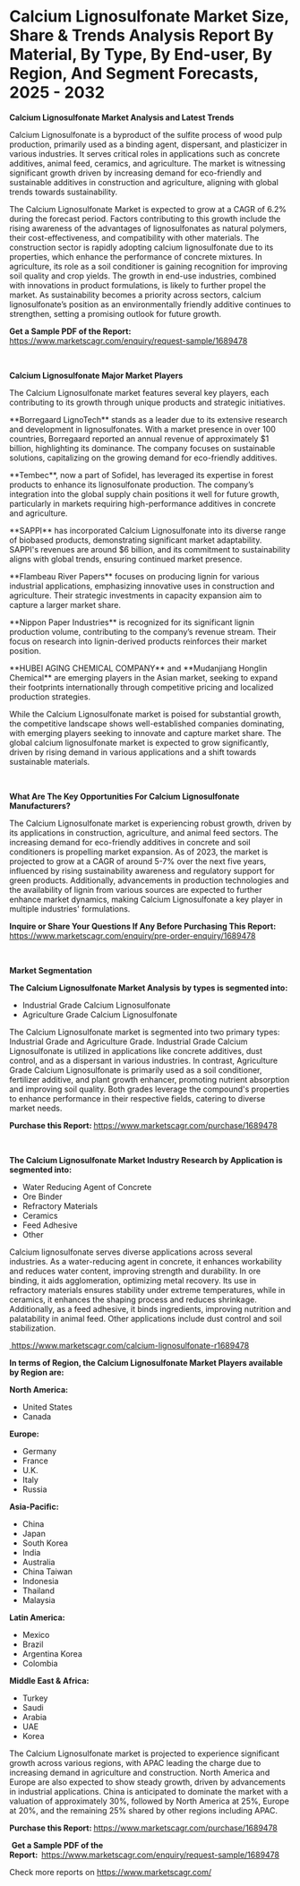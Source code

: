 <p><h1>Calcium Lignosulfonate Market Size, Share & Trends Analysis Report By Material, By Type, By End-user, By Region, And Segment Forecasts, 2025 - 2032</h1></p><p><strong>Calcium Lignosulfonate Market Analysis and Latest Trends</strong></p>
<p><p>Calcium Lignosulfonate is a byproduct of the sulfite process of wood pulp production, primarily used as a binding agent, dispersant, and plasticizer in various industries. It serves critical roles in applications such as concrete additives, animal feed, ceramics, and agriculture. The market is witnessing significant growth driven by increasing demand for eco-friendly and sustainable additives in construction and agriculture, aligning with global trends towards sustainability.</p><p>The Calcium Lignosulfonate Market is expected to grow at a CAGR of 6.2% during the forecast period. Factors contributing to this growth include the rising awareness of the advantages of lignosulfonates as natural polymers, their cost-effectiveness, and compatibility with other materials. The construction sector is rapidly adopting calcium lignosulfonate due to its properties, which enhance the performance of concrete mixtures. In agriculture, its role as a soil conditioner is gaining recognition for improving soil quality and crop yields. The growth in end-use industries, combined with innovations in product formulations, is likely to further propel the market. As sustainability becomes a priority across sectors, calcium lignosulfonate’s position as an environmentally friendly additive continues to strengthen, setting a promising outlook for future growth.</p></p>
<p><strong>Get a Sample PDF of the Report:&nbsp;</strong> <a href="https://www.marketscagr.com/enquiry/request-sample/1689478?utm_campaign=3580&utm_medium=2&utm_source=Github&utm_content=ia&utm_term=26032025&utm_id=calcium-lignosulfonate">https://www.marketscagr.com/enquiry/request-sample/1689478</a></p>
<p>&nbsp;</p>
<p><strong>Calcium Lignosulfonate Major Market Players</strong></p>
<p><p>The Calcium Lignosulfonate market features several key players, each contributing to its growth through unique products and strategic initiatives. </p><p>**Borregaard LignoTech** stands as a leader due to its extensive research and development in lignosulfonates. With a market presence in over 100 countries, Borregaard reported an annual revenue of approximately $1 billion, highlighting its dominance. The company focuses on sustainable solutions, capitalizing on the growing demand for eco-friendly additives.</p><p>**Tembec**, now a part of Sofidel, has leveraged its expertise in forest products to enhance its lignosulfonate production. The company’s integration into the global supply chain positions it well for future growth, particularly in markets requiring high-performance additives in concrete and agriculture.</p><p>**SAPPI** has incorporated Calcium Lignosulfonate into its diverse range of biobased products, demonstrating significant market adaptability. SAPPI's revenues are around $6 billion, and its commitment to sustainability aligns with global trends, ensuring continued market presence.</p><p>**Flambeau River Papers** focuses on producing lignin for various industrial applications, emphasizing innovative uses in construction and agriculture. Their strategic investments in capacity expansion aim to capture a larger market share.</p><p>**Nippon Paper Industries** is recognized for its significant lignin production volume, contributing to the company’s revenue stream. Their focus on research into lignin-derived products reinforces their market position.</p><p>**HUBEI AGING CHEMICAL COMPANY** and **Mudanjiang Honglin Chemical** are emerging players in the Asian market, seeking to expand their footprints internationally through competitive pricing and localized production strategies.</p><p>While the Calcium Lignosulfonate market is poised for substantial growth, the competitive landscape shows well-established companies dominating, with emerging players seeking to innovate and capture market share. The global calcium lignosulfonate market is expected to grow significantly, driven by rising demand in various applications and a shift towards sustainable materials.</p></p>
<p>&nbsp;</p>
<p><strong>What Are The Key Opportunities For Calcium Lignosulfonate Manufacturers?</strong></p>
<p><p>The Calcium Lignosulfonate market is experiencing robust growth, driven by its applications in construction, agriculture, and animal feed sectors. The increasing demand for eco-friendly additives in concrete and soil conditioners is propelling market expansion. As of 2023, the market is projected to grow at a CAGR of around 5-7% over the next five years, influenced by rising sustainability awareness and regulatory support for green products. Additionally, advancements in production technologies and the availability of lignin from various sources are expected to further enhance market dynamics, making Calcium Lignosulfonate a key player in multiple industries' formulations.</p></p>
<p><strong>Inquire or Share Your Questions If Any Before Purchasing This Report:</strong> <a href="https://www.marketscagr.com/enquiry/pre-order-enquiry/1689478?utm_campaign=3580&utm_medium=2&utm_source=Github&utm_content=ia&utm_term=26032025&utm_id=calcium-lignosulfonate">https://www.marketscagr.com/enquiry/pre-order-enquiry/1689478</a></p>
<p>&nbsp;</p>
<p><strong>Market Segmentation</strong></p>
<p><strong>The Calcium Lignosulfonate Market Analysis by types is segmented into:</strong></p>
<p><ul><li>Industrial Grade Calcium Lignosulfonate</li><li>Agriculture Grade Calcium Lignosulfonate</li></ul></p>
<p><p>The Calcium Lignosulfonate market is segmented into two primary types: Industrial Grade and Agriculture Grade. Industrial Grade Calcium Lignosulfonate is utilized in applications like concrete additives, dust control, and as a dispersant in various industries. In contrast, Agriculture Grade Calcium Lignosulfonate is primarily used as a soil conditioner, fertilizer additive, and plant growth enhancer, promoting nutrient absorption and improving soil quality. Both grades leverage the compound's properties to enhance performance in their respective fields, catering to diverse market needs.</p></p>
<p><strong>Purchase this Report:&nbsp;</strong><a href="https://www.marketscagr.com/purchase/1689478?utm_campaign=3580&utm_medium=2&utm_source=Github&utm_content=ia&utm_term=26032025&utm_id=calcium-lignosulfonate">https://www.marketscagr.com/purchase/1689478</a></p>
<p>&nbsp;</p>
<p><strong>The Calcium Lignosulfonate Market Industry Research by Application is segmented into:</strong></p>
<p><ul><li>Water Reducing Agent of Concrete</li><li>Ore Binder</li><li>Refractory Materials</li><li>Ceramics</li><li>Feed Adhesive</li><li>Other</li></ul></p>
<p><p>Calcium lignosulfonate serves diverse applications across several industries. As a water-reducing agent in concrete, it enhances workability and reduces water content, improving strength and durability. In ore binding, it aids agglomeration, optimizing metal recovery. Its use in refractory materials ensures stability under extreme temperatures, while in ceramics, it enhances the shaping process and reduces shrinkage. Additionally, as a feed adhesive, it binds ingredients, improving nutrition and palatability in animal feed. Other applications include dust control and soil stabilization.</p></p>
<p><a href="https://www.marketscagr.com/calcium-lignosulfonate-r1689478?utm_campaign=3580&utm_medium=2&utm_source=Github&utm_content=ia&utm_term=26032025&utm_id=calcium-lignosulfonate">&nbsp;https://www.marketscagr.com/calcium-lignosulfonate-r1689478</a></p>
<p><strong>In terms of Region, the Calcium Lignosulfonate Market Players available by Region are:</strong></p>
<p>
    <p> <strong> North America: </strong>
        <ul>
            <li>United States</li>
            <li>Canada</li>
        </ul>
        </p> 
    <p> <strong> Europe: </strong>
        <ul>
            <li>Germany</li>
            <li>France</li>
            <li>U.K.</li>
            <li>Italy</li>
            <li>Russia</li>
        </ul>
        </p> 
    <p> <strong> Asia-Pacific: </strong>
        <ul>
            <li>China</li>
            <li>Japan</li>
            <li>South Korea</li>
            <li>India</li>
            <li>Australia</li>
            <li>China Taiwan</li>
            <li>Indonesia</li>
            <li>Thailand</li>
            <li>Malaysia</li>
        </ul>
        </p> 
    <p> <strong> Latin America: </strong>
        <ul>
            <li>Mexico</li>
            <li>Brazil</li>
            <li>Argentina Korea</li>
            <li>Colombia</li>
        </ul>
        </p> 
    <p> <strong> Middle East & Africa: </strong>
        <ul>
            <li>Turkey</li>
            <li>Saudi</li>
            <li>Arabia</li>
            <li>UAE</li>
            <li>Korea</li>
        </ul>
    </p>
    </p>
<p><p>The Calcium Lignosulfonate market is projected to experience significant growth across various regions, with APAC leading the charge due to increasing demand in agriculture and construction. North America and Europe are also expected to show steady growth, driven by advancements in industrial applications. China is anticipated to dominate the market with a valuation of approximately 30%, followed by North America at 25%, Europe at 20%, and the remaining 25% shared by other regions including APAC.</p></p>
<p><strong>Purchase this Report: </strong><a href="https://www.marketscagr.com/purchase/1689478?utm_campaign=3580&utm_medium=2&utm_source=Github&utm_content=ia&utm_term=26032025&utm_id=calcium-lignosulfonate">https://www.marketscagr.com/purchase/1689478</a></p>
<p>&nbsp;<strong>Get a Sample PDF of the Report:&nbsp;&nbsp;</strong><a href="https://www.marketscagr.com/enquiry/request-sample/1689478?utm_campaign=3580&utm_medium=2&utm_source=Github&utm_content=ia&utm_term=26032025&utm_id=calcium-lignosulfonate">https://www.marketscagr.com/enquiry/request-sample/1689478</a></p>
<p><strong></strong></p>
<p>Check more reports on <a href="https://www.marketscagr.com/?utm_campaign=3580&utm_medium=2&utm_source=Github&utm_content=ia&utm_term=26032025&utm_id=calcium-lignosulfonate">https://www.marketscagr.com/</a></p>